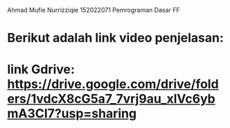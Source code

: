 Ahmad Mufie Nurrizziqie 152022071
Pemrograman Dasar FF 

# Berikut adalah link video penjelasan:

# link Gdrive: https://drive.google.com/drive/folders/1vdcX8cG5a7_7vrj9au_xlVc6ybmA3CI7?usp=sharing
